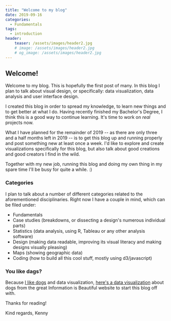 ```yaml
---
title: "Welcome to my blog"
date: 2019-09-16
categories:
  - Fundamentals
tags:
  - introduction
header:
    teaser: /assets/images/header2.jpg
    # image: /assets/images/header2.jpg
    # og_image: /assets/images/header2.jpg
---
```


## Welcome!
Welcome to my blog. This is hopefully the first post of many. In this blog I plan to talk about visual design, or specifically: data visualization, data analysis and user interface design. 

I created this blog in order to spread my knowledge, to learn new things and to get better at what I do. Having recently finished my Bachelor's Degree, I think this is a good way to continue learning. It's time to work on *real* projects now.

What I have planned for the remainder of 2019 -- as there are only three and a half months left in 2019 -- is to get this blog up and running properly and post something new at least once a week. I'd like to explore and create visualizations specifically for this blog, but also talk about good creations and good creators I find in the wild.

Together with my new job, running this blog and doing my own thing in my spare time I'll be busy for quite a while. :)

### Categories
I plan to talk about a number of different categories related to the aforementioned disciplinaries. Right now I have a couple in mind, which can be filed under:

* Fundamentals
* Case studies (breakdowns, or dissecting a design's numerous individual parts)
* Statistics (data analysis, using R, Tableau or any other analysis software)
* Design (making data readable, improving its visual literacy and making designs visually pleasing)
* Maps (showing geographic data)
* Coding (how to build all this cool stuff, mostly using d3/javascript)

### You like dags?
Because [I like dogs](https://www.youtube.com/watch?v=ZXILzUpVx7A) and data visualization, [here's a data visualization](https://informationisbeautiful.net/visualizations/best-in-show-whats-the-top-data-dog/) about dogs from the great Information is Beautiful website to start this blog off with.

Thanks for reading!

Kind regards,
Kenny